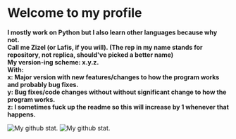 <!-- I am obsessed with Caesar Cipher -->
<!DOCTYPE html>
<html lang="en">
<head>
    <meta charset="UTF-8">
    <meta name="viewport" content="width=device-width, initial-scale=1.0">
    <link rel="stylesheet" href="style.css">
</head>
<body>
    <div>
        <h1>Welcome to my profile</h1>
        <p>
            <strong>
                I mostly work on Python but I also learn other languages because why not. <br/>
                Call me Zizel (or Lafis, if you will). (The rep in my name stands for repository, not replica, should've picked a better name)<br/>
                My version-ing scheme: x.y.z. <br/>
                With: <br/> 
                x: Major version with new features/changes to how the program works and probably bug fixes.<br/>
                y: Bug fixes/code changes without without significant change to how the program works.<br/>
                z: I sometimes fuck up the readme so this will increase by 1 whenever that happens.
            </strong>
        </p>
        <img src="https://github-readme-stats.vercel.app/api?username=uwungu01-rep&theme=dark&show_icons=true&hide_border=true&count_private=true" alt="My github stat."/> 
        <img src="https://github-readme-stats.vercel.app/api/top-langs/?username=uwungu01-rep&theme=dark&show_icons=true&hide_border=true&layout=compact" alt="My github stat."/>
    </div>
</body>
</html>
